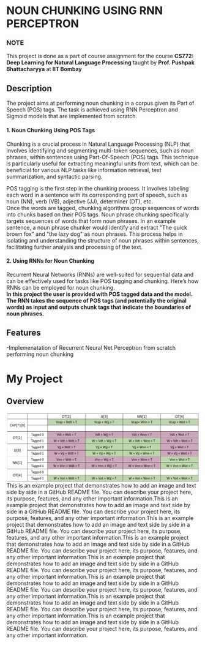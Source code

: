 # NOUN CHUNKING USING RNN PERCEPTRON

### NOTE
This project is done as a part of course assignment for the course __CS772: Deep Learning for Natural Language Processing__ taught by __Prof. Pushpak Bhattacharyya__ at __IIT Bombay__

## Description

The project aims at performing noun chunking in a corpus given its Part of Speech (POS) tags. The task is achieved using RNN Perceptron and Sigmoid models that are implemented from scratch.

#### 1. Noun Chunking Using POS Tags
Chunking is a crucial process in Natural Language Processing (NLP) that involves identifying and segmenting multi-token sequences, such as noun phrases, within sentences using Part-Of-Speech (POS) tags. This technique is particularly useful for extracting meaningful units from text, which can be beneficial for various NLP tasks like information retrieval, text summarization, and syntactic parsing.

POS tagging is the first step in the chunking process. It involves labeling each word in a sentence with its corresponding part of speech, such as noun (NN), verb (VB), adjective (JJ), determiner (DT), etc.<br>
Once the words are tagged, chunking algorithms group sequences of words into chunks based on their POS tags. Noun phrase chunking specifically targets sequences of words that form noun phrases. In an example sentence, a noun phrase chunker would identify and extract "The quick brown fox" and "the lazy dog" as noun phrases. This process helps in isolating and understanding the structure of noun phrases within sentences, facilitating further analysis and processing of the text.

#### 2. Using RNNs for Noun Chunking
Recurrent Neural Networks (RNNs) are well-suited for sequential data and can be effectively used for tasks like POS tagging and chunking. Here’s how RNNs can be employed for noun chunking.<br> 
__In this project the user is provided with POS tagged data and the model. The RNN takes the sequence of POS tags (and potentially the original words) as input and outputs chunk tags that indicate the boundaries of noun phrases.__


 
## Features
-Implemenatation of Recurrent Neural Net Perceptron from scratch performing noun chunking

# My Project

## Overview

<p align="left">
  <img src="https://github.com/adityapande1/rnn-perceptron/blob/main/media/all_conditions.png" alt="Project Logo" style="float: left; margin-right: 10px;" />
  This is an example project that demonstrates how to add an image and text side by side in a GitHub README file. You can describe your project here, its purpose, features, and any other important information.This is an example project that demonstrates how to add an image and text side by side in a GitHub README file. You can describe your project here, its purpose, features, and any other important information.This is an example project that demonstrates how to add an image and text side by side in a GitHub README file. You can describe your project here, its purpose, features, and any other important information.This is an example project that demonstrates how to add an image and text side by side in a GitHub README file. You can describe your project here, its purpose, features, and any other important information.This is an example project that demonstrates how to add an image and text side by side in a GitHub README file. You can describe your project here, its purpose, features, and any other important information.This is an example project that demonstrates how to add an image and text side by side in a GitHub README file. You can describe your project here, its purpose, features, and any other important information.This is an example project that demonstrates how to add an image and text side by side in a GitHub README file. You can describe your project here, its purpose, features, and any other important information.This is an example project that demonstrates how to add an image and text side by side in a GitHub README file. You can describe your project here, its purpose, features, and any other important information.
</p>
